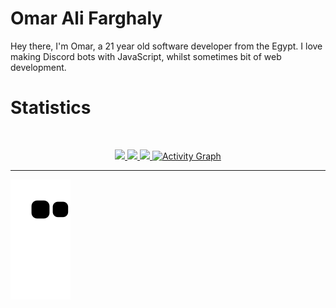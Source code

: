 # Omar Ali Farghaly

Hey there, I'm Omar, a 21 year old software developer from the Egypt. I love making Discord bots with JavaScript, whilst sometimes bit of web development.

# Statistics

&nbsp;
<p align="center">
    <a href="https://github.com/omar00050/">
        <img src="https://github-readme-stats.vercel.app/api?username=omar00050&hide=issues,prs&count_private=true&show_owner=true&show_icons=true&bg_color=0d1117&title_color=ffffff&text_color=ffffff&icon_color=00ff99&hide_border=true/" />
    </a>
    <a href="https://github.com/omar00050/">
        <img src="https://github-readme-stats.vercel.app/api/top-langs/?username=omar00050&layout=compact&count_private=true&langs_count=8&card_width=445&bg_color=0d1117&title_color=ffffff&text_color=ffffff&icon_color=00ff99&hide_border=true/" />
    </a>
    <a href="https://github.com/omar00050/">
        <img src="https://github-readme-streak-stats.herokuapp.com?user=omar00050&hide_border=true&background=0D1117&currStreakLabel=FFFFFF&sideLabels=FFFFFF&currStreakNum=FFFFFF&dates=FFFFFF&sideNums=FFFFFF&fire=00ff99&ring=00ff99&stroke=FFFFFFFF)](https://git.io/streak-stats" />
    </a>
   <a href="https://github.com/omar00050"><img alt="Activity Graph" src="https://activity-graph.herokuapp.com/graph?username=omar00050&bg_color=0D1117&color=ffffff&line=00ff99&point=ffffff&area=true&hide_border=true" />
    </a>
</p>

---

![Snake animation](https://github.com/omar00050/omar00050/blob/output/github-contribution-grid-snake.svg)


